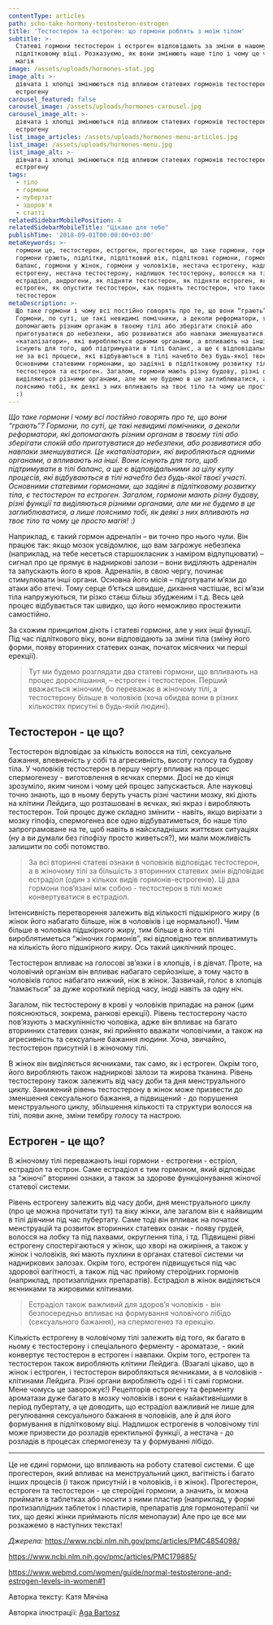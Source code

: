 ```yaml
---
contentType: articles
path: scho-take-hormony-testosteron-estrogen
title: 'Тестостерон та естроген: що гормони роблять з моїм тілом'
subtitle: >-
  Статеві гормони тестостерон і естроген відповідають за зміни в нашому тілі у
  підлітковому віці. Розказуємо, як вони змінюють наше тіло і чому це чиста
  магія
image: /assets/uploads/hormones-stat.jpg
image_alt: >-
  дівчата і хлопці змінюються під впливом статевих гормонів тестостерону і
  естрогену
carousel_featured: false
carousel_image: /assets/uploads/hormones-carousel.jpg
carousel_image_alt: >-
  дівчата і хлопці змінюються під впливом статевих гормонів тестостерону і
  естрогену
list_image_articles: /assets/uploads/hormones-menu-articles.jpg
list_image: /assets/uploads/hormones-menu.jpg
list_image_alt: >-
  дівчата і хлопці змінюються під впливом статевих гормонів тестостерону і
  естрогену
tags:
  - тіло
  - гормони
  - пубертат
  - здоров'я
  - статті
relatedSidebarMobilePosition: 4
relatedSidebarMobileTitle: "Цікаве для тебе"
publishTime: '2018-09-01T00:00:00+03:00'
metaKeywords: >-
  гормони це, тестостерон, естроген, прогестерон, що таке гормони, гормони,
  гормони грають, підлітки, підлітковий вік, підліткові гормони, гормональний
  баланс, гормони у жінок, гормони у чоловіків, нестача естрогену, надлишок
  естрогену, нестача тестостерону, надлишок тестостерону, волосся на тілі,
  естрадіол, андрогени, як підняти тестостерон, як підняти естроген, як опустити
  естроген, як опустити тестостерон, как поднять тестостерон, что такое
  тестостерон
metaDescription: >-
  Що таке гормони і чому всі постійно говорять про те, що вони “грають”?
  Гормони, по суті, це такі невидимі помічники, а деколи реформатори, які
  допомагають різним органам в твоєму тілі або зберігати спокій або
  приготуватися до небезпеки, або розвиватися або навпаки зменшуватися. Це
  «каталізатори», які виробляються одними органами, а впливають на інші. Вони
  існують для того, щоб підтримувати в тілі баланс, а ще є відповідальними ледь
  не за всі процеси, які відбуваються в тілі начебто без будь-якої твоєї участі.
  Основними статевими гормонами, що задіяні в підлітковому розвитку тіла, є
  тестостерон та естроген. Загалом, гормони мають різну будову, різні функції та
  виділяються різними органами, але ми не будемо в це заглиблюватися, а лише
  пояснимо тобі, як деякі з них впливають на твоє тіло та чому це просто магія!
  :)
---
```

_Що таке гормони і чому всі постійно говорять про те, що вони “грають”? Гормони, по суті, це такі невидимі помічники, а деколи реформатори, які допомагають різним органам в твоєму тілі або зберігати спокій або приготуватися до небезпеки, або розвиватися або навпаки зменшуватися. Це «каталізатори», які виробляються одними органами, а впливають на інші. Вони існують для того, щоб підтримувати в тілі баланс, а ще є відповідальними за цілу купу процесів, які відбуваються в тілі начебто без будь-якої твоєї участі. Основними статевими гормонами, що задіяні в підлітковому розвитку тіла, є тестостерон та естроген. Загалом, гормони мають різну будову, різні функції та виділяються різними органами, але ми не будемо в це заглиблюватися, а лише пояснимо тобі, як деякі з них впливають на твоє тіло та чому це просто магія! :)_

Наприклад, є такий гормон адреналін – ви точно про нього чули. Він працює так: якщо мозок усвідомлює, що вам загрожує небезпека (наприклад, на тебе несеться старшокласник з наміром відлупцювати) – сигнал про це прямує в надниркові залози – вони виділяють адреналін та запускають його в кров. Адреналін, в свою чергу, починає стимулювати інші органи. Основна його місія – підготувати м’язи до атаки або втечі. Тому серце б’ється швидше, дихання частішає, всі м’язи тіла напружуються, ти різко стаєш більш збудженим і т.д. Весь цей процес відбувається так швидко, що його неможливо простежити самостійно. 

За схожим принципом діють і статеві гормони, але у них інші функції. Під час підліткового віку, вони відповідають за зміни тіла (зміну його форми, появу вторинних статевих ознак, початок місячних чи перші ерекції). 

> Тут ми будемо розглядати два статеві гормони, що впливають на процес дорослішання, – естроген і тестостерон. Перший вважається жіночим, бо переважає в жіночому тілі, а тестостерону більше в чоловіків (хоча обидва вони в різних кількостях присутні в будь-якій людині). 

## Тестостерон - це що?

Тестостерон відповідає за кількість волосся на тілі, сексуальне бажання, впевненість у собі та агресивність, висоту голосу та будову тіла. У чоловіків тестостерон в першу чергу впливає на процес спермогенезу - виготовлення в яєчках сперми. Досі не до кінця зрозуміло, яким чином і чому цей процес запускається. Але науковці точно знають, що в ньому беруть участь різні частини мозку, які діють на клітини Лейдига, що розташовані в яєчках, які якраз і виробляють тестостерон. Той процес дуже складно змінити - навіть, якщо вирізати з мозку гіпофіз, спермогенез все одно відбуватиметься, бо наше тіло запрограмоване на те, щоб навіть в найскладніших життєвих ситуаціях (ну а ви думали без гіпофізу просто живеться?), ми мали можливість залишити по собі потомство.

> За всі вторинні статеві ознаки в чоловіків відповідає тестостерон, а в жіночому тілі за більшість з вторинних статевих змін відповідає естрадіол (один з кількох видів гормонів-естрогенів). Ці два гормони пов’язані між собою - тестостерон в тілі може конвертуватися в естрадіол. 

Інтенсивність перетворення залежить від кількості підшкірного жиру (в жінок його набагато більше, ніж в чоловіків і це нормально!). Чим більше в чоловіка підшкірного жиру, тим більше в його тілі вироблятиметься “жіночих гормонів”, які відповідно теж впливатимуть на кількість його підшкірного жиру. Ось такий циклічний процес. 

Тестостерон впливає на голосові зв’язки і в хлопців, і в дівчат. Проте, на чоловічий організм він впливає набагато серйозніше, а тому часто в чоловіків голос набагато нижчий, ніж в жінок. Зазвичай, голос в хлопців “ламається” за дуже короткий період часу, іноді навіть за одну ніч. 

Загалом, пік тестостерону в крові у чоловіків припадає на ранок (цим пояснюються, зокрема, ранкові ерекції). Рівень тестостерону часто пов’язують з маскулінністю чоловіка, адже він впливає на багато вторинних статевих ознак, які прийнято вважати чоловічими, а також на агресивність та сексуальне бажання людини. Хоча, звичайно, тестостерон присутній і в жіночому тілі. 

В жінок він виділяється яєчниками, так само, як і естроген. Окрім того, його виробляють також надниркові залози та жирова тканина. Рівень тестостерону також залежить від часу доби та дня менструального циклу. Занижений рівень тестостерону в жінок може призвести до зменшення сексуального бажання, а підвищений - до порушення менструального циклу, збільшення кількості та структури волосся на тілі, появи акне, зміни тембру голосу та настрою.

## Естроген - це що?

В жіночому тілі переважають інші гормони - естрогени - естріол, естрадіол та естрон. Саме естрадіол є тим гормоном, який відповідає за “жіночі” вторинні ознаки, а також за здорове функціонування жіночої статевої системи. 

Рівень естрогену залежить від часу доби, дня менструального циклу (про це можна прочитати тут) та віку жінки, але загалом він є найвищим в тілі дівчини під час пубертату. Саме тоді він впливає на початок менструацій та розвиток вторинних статевих ознак - появу грудей, волосся на лобку та під пахвами, округлення тіла, і тд. Підвищені рівні естрогену спостерігаються у жінок, що хворі на ожиріння, а також у жінок і чоловіків, які мають пухлини в органах статевої системи чи надниркових залозах. Окрім того, естроген підвищується під час здорової вагітності, а також під час прийому стероїдних гормонів (наприклад, протизаплідних препаратів). Естрадіол в жінок виділяється яєчниками та жировими клітинами. 

> Естрадіол також важливий для здоров’я чоловіків - він безпосередньо впливає на формування чоловічого лібідо (сексуального бажання), на спермогенез та ерекцію.

 Кількість естрогену в чоловічому тілі залежить від того, як багато в ньому є тестостерону і спеціального ферменту - ароматазе, - який конвертує тестостерон в естроген і навпаки. Окрім того, естроген та тестостерон також виробляють клітини Лейдига. (Взагалі цікаво, що в жінок і естроген, і тестостерон виробляються яєчниками, а в чоловіків - клітинами Лейдига. Різні органи виробляють одні і ті самі гормони. Мене чомусь це заворожує!) Рецепторів естрогену та ферменту ароматази дуже багато в мозку чоловіків і вони є найактивнішими в період пубертату, а це доводить, що естрадіол важливий не лише для регулювання сексуального бажання в чоловіків, але й для його формування в підлітковому віці. Надлишок естрогенів в чоловічому тілі може призвести до розладів еректильної функції, а нестача - до розладів в процесах спермогенезу та у формуванні лібідо. 

- - -

Це не єдині гормони, що впливають на роботу статевої системи. Є ще прогестерон, який впливає на менструальний цикл, вагітність і багато інших процесів (і також присутній і в чоловіків, і в жінок). Прогестерон, естроген та тестостерон - це стероїдні гормони, а значить, їх можна приймати в таблетках або носити з ними пластир (наприклад, у формі протизаплідних таблеток і пластирів, препаратів для гормонотерапії чи тих, що деякі жінки приймають після менопаузи) Але про це все ми розкажемо в наступних текстах!

_Джерела:_ https://www.ncbi.nlm.nih.gov/pmc/articles/PMC4854098/

https://www.ncbi.nlm.nih.gov/pmc/articles/PMC179885/

https://www.webmd.com/women/guide/normal-testosterone-and-estrogen-levels-in-women#1

Авторка тексту: Катя Мячіна

Авторка ілюстрації: [Aga Bartosz](https://www.agabartosz.com)
